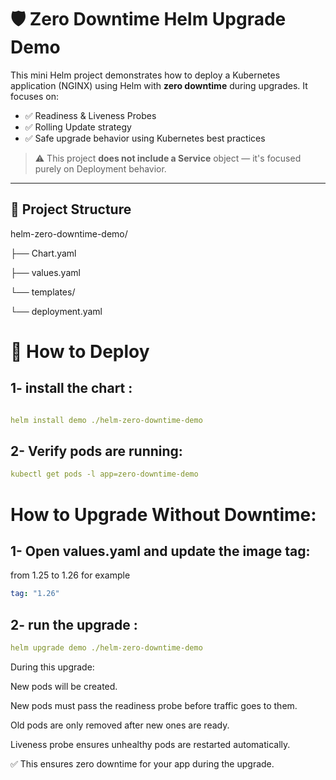 # 🛡️ Zero Downtime Helm Upgrade Demo

This mini Helm project demonstrates how to deploy a Kubernetes application (NGINX) using Helm with **zero downtime** during upgrades. It focuses on:

- ✅ Readiness & Liveness Probes  
- ✅ Rolling Update strategy  
- ✅ Safe upgrade behavior using Kubernetes best practices  

> ⚠️ This project **does not include a Service** object — it's focused purely on Deployment behavior.

---

## 📁 Project Structure

helm-zero-downtime-demo/

├── Chart.yaml

├── values.yaml

└── templates/
  
  └── deployment.yaml


  # 🚀 How to Deploy

  ## 1- install the chart :

  ``` yaml

helm install demo ./helm-zero-downtime-demo
```
  ## 2- Verify pods are running:
```yaml
kubectl get pods -l app=zero-downtime-demo
```
#  How to Upgrade Without Downtime:
## 1- Open values.yaml and update the image tag:

from 1.25 to 1.26 for example

```yaml
tag: "1.26"
```
## 2- run the upgrade :

```yaml
helm upgrade demo ./helm-zero-downtime-demo
```

During this upgrade:

New pods will be created.

New pods must pass the readiness probe before traffic goes to them.

Old pods are only removed after new ones are ready.

Liveness probe ensures unhealthy pods are restarted automatically.

✅ This ensures zero downtime for your app during the upgrade.


